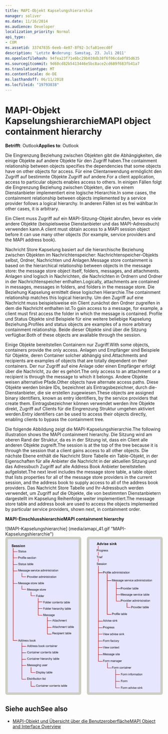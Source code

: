 ```yaml
---
title: MAPI-Objekt Kapselungshierarchie
manager: soliver
ms.date: 11/16/2014
ms.audience: Developer
localization_priority: Normal
api_type:
- COM
ms.assetid: 33747835-6eeb-4e07-8f92-3cfa81eecd0f
description: 'Letzte �nderung: Samstag, 23. Juli 2011'
ms.openlocfilehash: 94fea23f71e6bc29b038db38f6f06cda0f85d635
ms.sourcegitcommit: 9d60cd82b5413446e5bc8ace2cd689f683fb41a7
ms.translationtype: MT
ms.contentlocale: de-DE
ms.lasthandoff: 06/11/2018
ms.locfileid: "19793038"
---
```

# <a name="mapi-object-containment-hierarchy"></a><span data-ttu-id="5fab7-103">MAPI-Objekt Kapselungshierarchie</span><span class="sxs-lookup"><span data-stu-id="5fab7-103">MAPI object containment hierarchy</span></span>
  
<span data-ttu-id="5fab7-104">**Betrifft**: Outlook</span><span class="sxs-lookup"><span data-stu-id="5fab7-104">**Applies to**: Outlook</span></span> 
  
<span data-ttu-id="5fab7-105">Die Eingrenzung Beziehung zwischen Objekten gibt die Abhängigkeiten, die einige Objekte auf andere Objekte für den Zugriff haben.</span><span class="sxs-lookup"><span data-stu-id="5fab7-105">The containment relationship between objects specifies the dependencies that some objects have on other objects for access.</span></span> <span data-ttu-id="5fab7-106">Für eine Clientanwendung ermöglicht den Zugriff auf bestimmte Objekte Zugriff auf andere.</span><span class="sxs-lookup"><span data-stu-id="5fab7-106">For a client application, access to particular objects enables access to others.</span></span> <span data-ttu-id="5fab7-107">In einigen Fällen folgt die Eingrenzung Beziehung zwischen Objekten, die von einem Dienstanbieter implementiert eine logische Hierarchie.</span><span class="sxs-lookup"><span data-stu-id="5fab7-107">In some cases, the containment relationship between objects implemented by a service provider follows a logical hierarchy.</span></span> <span data-ttu-id="5fab7-108">In anderen Fällen ist es frei wählbar.</span><span class="sxs-lookup"><span data-stu-id="5fab7-108">In other cases, it is arbitrary.</span></span> 
  
<span data-ttu-id="5fab7-109">Ein Client muss Zugriff auf ein MAPI-Sitzung-Objekt abrufen, bevor es viele andere Objekte (beispielsweise Dienstanbieter und das MAPI-Adressbuch) verwenden kann.</span><span class="sxs-lookup"><span data-stu-id="5fab7-109">A client must obtain access to a MAPI session object before it can use many other objects (for example, service providers and the MAPI address book).</span></span>
  
<span data-ttu-id="5fab7-110">Nachricht Store Kapselung basiert auf die hierarchische Beziehung zwischen Objekten im Nachrichtenspeicher: Nachrichtenspeicher-Objekts selbst, Ordner, Nachrichten und Anlagen.</span><span class="sxs-lookup"><span data-stu-id="5fab7-110">Message store containment is based on the hierarchical relationship between objects in the message store: the message store object itself, folders, messages, and attachments.</span></span> <span data-ttu-id="5fab7-111">Anlagen sind logisch in Nachrichten, die Nachrichten in Ordnern und Ordner in der Nachrichtenspeicher enthalten.</span><span class="sxs-lookup"><span data-stu-id="5fab7-111">Logically, attachments are contained in messages, messages in folders, and folders in the message store.</span></span> <span data-ttu-id="5fab7-112">Die Beziehung Kapselung ermittelt diese logischen Hierarchie.</span><span class="sxs-lookup"><span data-stu-id="5fab7-112">The containment relationship matches this logical hierarchy.</span></span> <span data-ttu-id="5fab7-113">Um den Zugriff auf eine Nachricht muss beispielsweise ein Client zunächst den Ordner zugreifen in dem die Nachricht enthalten ist.</span><span class="sxs-lookup"><span data-stu-id="5fab7-113">To gain access to a message, for example, a client must first access the folder in which the message is contained.</span></span> <span data-ttu-id="5fab7-114">Profile und Status Objekte sind Beispiele für eine weitere beliebige Kapselung Beziehung.</span><span class="sxs-lookup"><span data-stu-id="5fab7-114">Profiles and status objects are examples of a more arbitrary containment relationship.</span></span> <span data-ttu-id="5fab7-115">Beide dieser Objekte sind über die Sitzung verfügbar.</span><span class="sxs-lookup"><span data-stu-id="5fab7-115">Both of these objects are available through the session.</span></span> 
  
<span data-ttu-id="5fab7-116">Einige Objekte bereitstellen Containern nur Zugriff.</span><span class="sxs-lookup"><span data-stu-id="5fab7-116">With some objects, containers provide the only access.</span></span> <span data-ttu-id="5fab7-117">Anlagen und Empfänger sind Beispiele für Objekte, deren Container solcher abhängig sind.</span><span class="sxs-lookup"><span data-stu-id="5fab7-117">Attachments and recipients are examples of objects that are totally dependent on their containers.</span></span> <span data-ttu-id="5fab7-118">Der nur Zugriff auf eine Anlage oder einen Empfänger erfolgt über die Nachricht, zu der es gehört.</span><span class="sxs-lookup"><span data-stu-id="5fab7-118">The only access to an attachment or a recipient is through the message to which it belongs.</span></span> <span data-ttu-id="5fab7-119">Andere Objekte weisen alternative Pfade.</span><span class="sxs-lookup"><span data-stu-id="5fab7-119">Other objects have alternate access paths.</span></span> <span data-ttu-id="5fab7-120">Diese Objekte werden binäre IDs, bezeichnet als Eintragsbezeichner, durch die-Dienstanbieter, die sie erstellen zugewiesen.</span><span class="sxs-lookup"><span data-stu-id="5fab7-120">These objects are assigned binary identifiers, known as entry identifiers, by the service providers that create them.</span></span> <span data-ttu-id="5fab7-121">Eintragsbezeichner können verwendet werden ihre Objekte direkt, Zugriff auf Clients für die Eingrenzung Struktur umgehen aktiviert werden.</span><span class="sxs-lookup"><span data-stu-id="5fab7-121">Entry identifiers can be used to access their objects directly, enabling clients to bypass the containment tree.</span></span> 
  
<span data-ttu-id="5fab7-122">Die folgende Abbildung zeigt die MAPI-Kapselungshierarchie.</span><span class="sxs-lookup"><span data-stu-id="5fab7-122">The following illustration shows the MAPI containment hierarchy.</span></span> <span data-ttu-id="5fab7-123">Die Sitzung wird am oberen Rand der Struktur, da es in der Sitzung ist, dass ein Client alle anderen Objekte zugreift.</span><span class="sxs-lookup"><span data-stu-id="5fab7-123">The session is at the top of the tree because it is through the session that a client gains access to all other objects.</span></span> <span data-ttu-id="5fab7-124">Die nächste Ebene enthält die Nachricht Store Tabelle ein Table-Objekt, in der Eigenschaften für alle Anbieter die Nachricht in der aktuellen Sitzung und das Adressbuch Zugriff auf alle Address Book Anbieter bereitstellen aufgelistet.</span><span class="sxs-lookup"><span data-stu-id="5fab7-124">The next level includes the message store table, a table object that lists properties for all of the message store providers in the current session, and the address book to supply access to all of the address book providers.</span></span> <span data-ttu-id="5fab7-125">Das Nachricht Store Tabelle und Ihr-Adressbuch werden verwendet, um Zugriff auf die Objekte, die von bestimmten Dienstanbietern dargestellt im Kapselung Reihenfolge weiter implementiert.</span><span class="sxs-lookup"><span data-stu-id="5fab7-125">The message store table and address book are used to access the objects implemented by particular service providers, shown next, in containment order.</span></span>
  
<span data-ttu-id="5fab7-126">**MAPI-Einschlusshierarchie**</span><span class="sxs-lookup"><span data-stu-id="5fab7-126">**MAPI containment hierarchy**</span></span>
  
<span data-ttu-id="5fab7-127">![MAPI-Kapselungshierarchie] (media/amapi_41.gif "MAPI-Kapselungshierarchie")</span><span class="sxs-lookup"><span data-stu-id="5fab7-127">![MAPI containment hierarchy](media/amapi_41.gif "MAPI containment hierarchy")</span></span>
  
## <a name="see-also"></a><span data-ttu-id="5fab7-128">Siehe auch</span><span class="sxs-lookup"><span data-stu-id="5fab7-128">See also</span></span>

- [<span data-ttu-id="5fab7-129">MAPI-Objekt und Übersicht über die Benutzeroberfläche</span><span class="sxs-lookup"><span data-stu-id="5fab7-129">MAPI Object and Interface Overview</span></span>](mapi-object-and-interface-overview.md)

